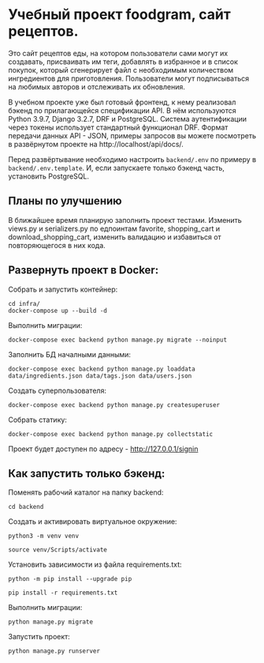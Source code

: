 # Учебный проект foodgram, сайт рецептов.

Это сайт рецептов еды, на котором пользователи сами могут их создавать, присваивать им теги,
добавлять в избранное и в список покупок, который сгенерирует файл с необходимым количеством ингредиентов для приготовления.
Пользователи могут подписываться на любимых авторов и отслеживать их обновления.

В учебном проекте уже был готовый фронтенд, к нему реализовал бэкенд по прилагающейся спецификации API.
В нём используются Python 3.9.7, Django 3.2.7, DRF и PostgreSQL.  Cистема аутентификации через токены использует стандартный функционал DRF.
Формат передачи данных API - JSON, примеры запросов вы можете посмотреть в развёрнутом проекте на http://localhost/api/docs/.

Перед развёртывание необходимо настроить `backend/.env` по примеру в `backend/.env.template`.
И, если запускаете только бэкенд часть, установить PostgreSQL.

## Планы по улучшению

В ближайшее время планирую заполнить проект тестами. Изменить views.py и serializers.py по едпоинтам favorite, shopping_cart и download_shopping_cart,
изменить валидацию и избавиться от повторяющегося в них кода.

## Развернуть проект в Docker:

Собрать и запустить контейнер:

```
cd infra/
docker-compose up --build -d
```

Выполнить миграции:

```
docker-compose exec backend python manage.py migrate --noinput
```

Заполнить БД началными данными:

```
docker-compose exec backend python manage.py loaddata data/ingredients.json data/tags.json data/users.json
```

Создать суперпользователя:

```
docker-compose exec backend python manage.py createsuperuser
```

Собрать статику:

```
docker-compose exec backend python manage.py collectstatic
```

Проект будет доступен по адресу - http://127.0.0.1/signin

## Как запустить только бэкенд:

Поменять рабочий каталог на папку backend:

```
cd backend
```

Создать и активировать виртуальное окружение:

```
python3 -m venv venv
```

```
source venv/Scripts/activate
```

Установить зависимости из файла requirements.txt:

```
python -m pip install --upgrade pip
```

```
pip install -r requirements.txt
```

Выполнить миграции:

```
python manage.py migrate
```

Запустить проект:

```
python manage.py runserver
```
